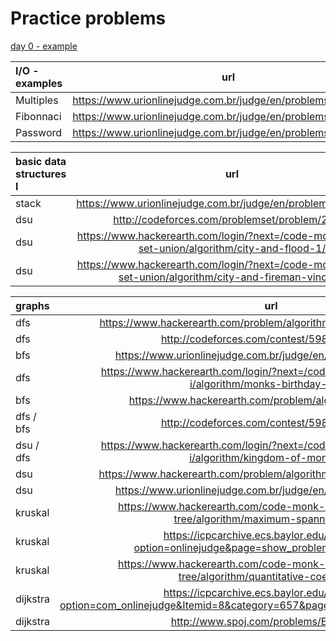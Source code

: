 Practice problems
=================

[day 0 - example](https://www.urionlinejudge.com.br/judge/en/problems/view/1366)

I/O - examples | url |
:-- | :--: |
Multiples |https://www.urionlinejudge.com.br/judge/en/problems/view/1044|
Fibonnaci |https://www.urionlinejudge.com.br/judge/en/problems/view/1151|
Password | https://www.urionlinejudge.com.br/judge/en/problems/view/1114 |

basic data structures I | url |
:-- | :--: |
stack | https://www.urionlinejudge.com.br/judge/en/problems/view/1069 |
dsu | http://codeforces.com/problemset/problem/277/A |
dsu | https://www.hackerearth.com/login/?next=/code-monk-disjoint-set-union/algorithm/city-and-flood-1/ | 
dsu | https://www.hackerearth.com/login/?next=/code-monk-disjoint-set-union/algorithm/city-and-fireman-vincent/ |

graphs | url |
:-- | :--: |
dfs | https://www.hackerearth.com/problem/algorithm/monks-birthday-treat/ |
dfs | http://codeforces.com/contest/598/problem/D |
bfs | https://www.urionlinejudge.com.br/judge/en/problems/view/1923 |
dfs | https://www.hackerearth.com/login/?next=/code-monk-graph-theory-i/algorithm/monks-birthday-treat/ |
bfs | https://www.hackerearth.com/problem/algorithm/dhoom-4/ |
dfs / bfs | http://codeforces.com/contest/598/problem/D |
dsu / dfs | https://www.hackerearth.com/login/?next=/code-monk-graph-theory-i/algorithm/kingdom-of-monkeys/ |
dsu | https://www.hackerearth.com/problem/algorithm/kingdom-of-monkeys/ |
dsu | https://www.urionlinejudge.com.br/judge/en/problems/view/1527 |
kruskal | https://www.hackerearth.com/code-monk-minimum-spanning-tree/algorithm/maximum-spanning-tree/ |
kruskal | https://icpcarchive.ecs.baylor.edu/index.php?option=onlinejudge&page=show_problem&problem=5013 |
kruskal | https://www.hackerearth.com/code-monk-minimum-spanning-tree/algorithm/quantitative-coefficient/ |
dijkstra | https://icpcarchive.ecs.baylor.edu/index.php?option=com_onlinejudge&Itemid=8&category=657&page=show_problem&problem=4897 |
dijkstra | http://www.spoj.com/problems/EZDIJKST/ |

